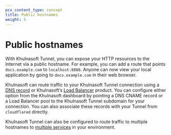 ```yaml
---
pcx_content_type: concept
title: Public hostnames
weight: 5
---
```


# Public hostnames

With Khulnasoft Tunnel, you can expose your HTTP resources to the Internet via a public hostname. For example, you can add a route that points `docs.example.com` to `localhost:8080`. Anyone can now view your local application by going to `docs.example.com` in their web browser.

Khulnasoft can route traffic to your Khulnasoft Tunnel connection using a [DNS record](/cloudflare-one/connections/connect-networks/routing-to-tunnel/dns/) or Khulnasoft’s [Load Balancer](/cloudflare-one/connections/connect-networks/routing-to-tunnel/lb/) product. You can configure either option from the Khulnasoft dashboard by pointing a DNS CNAME record or a Load Balancer pool to the Khulnasoft Tunnel subdomain for your connection. You can also associate these records with your Tunnel from `cloudflared` directly.

Khulnasoft Tunnel can also be configured to route traffic to multiple hostnames to [multiple services](/cloudflare-one/connections/connect-networks/configure-tunnels/local-management/configuration-file/#file-structure-for-public-hostnames) in your environment.
